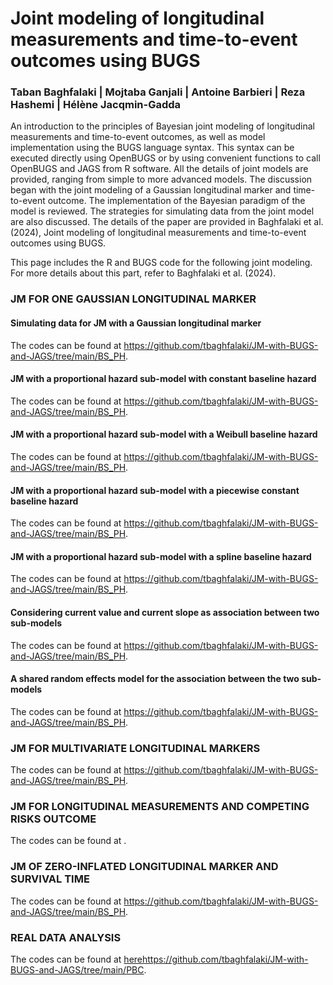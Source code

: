 # Joint modeling of longitudinal measurements and time-to-event outcomes using BUGS
### Taban Baghfalaki | Mojtaba Ganjali | Antoine Barbieri | Reza Hashemi | Hélène Jacqmin-Gadda
An introduction to the principles of Bayesian joint modeling of longitudinal measurements and time-to-event outcomes, as well as model implementation using the BUGS language syntax. This syntax can be executed directly using OpenBUGS or by using convenient functions to call OpenBUGS and JAGS from R software. All the details of joint models are provided, ranging from simple to more advanced models. The discussion began with the joint modeling of a Gaussian longitudinal marker and time-to-event outcome. The implementation of the Bayesian paradigm of the model is reviewed. The strategies for simulating data from the joint model are also discussed. The details of the paper are provided in Baghfalaki et al. (2024), Joint modeling of longitudinal measurements and time-to-event outcomes using BUGS. 

This page includes the R and BUGS code for the following joint modeling. For more details about this part, refer to Baghfalaki et al. (2024).

### JM FOR ONE GAUSSIAN LONGITUDINAL MARKER
#### Simulating data for JM with a Gaussian longitudinal marker 
 The codes can be found at https://github.com/tbaghfalaki/JM-with-BUGS-and-JAGS/tree/main/BS_PH.

#### JM with a proportional hazard sub-model with constant baseline hazard
 The codes can be found at https://github.com/tbaghfalaki/JM-with-BUGS-and-JAGS/tree/main/BS_PH.

#### JM with a proportional hazard sub-model with a Weibull baseline hazard
 The codes can be found at https://github.com/tbaghfalaki/JM-with-BUGS-and-JAGS/tree/main/BS_PH.

#### JM with a proportional hazard sub-model with a piecewise constant baseline hazard
 The codes can be found at https://github.com/tbaghfalaki/JM-with-BUGS-and-JAGS/tree/main/BS_PH.

#### JM with a proportional hazard sub-model with a spline baseline hazard
 The codes can be found at https://github.com/tbaghfalaki/JM-with-BUGS-and-JAGS/tree/main/BS_PH.

#### Considering current value and current slope as association between two sub-models
 The codes can be found at https://github.com/tbaghfalaki/JM-with-BUGS-and-JAGS/tree/main/BS_PH.

#### A shared random effects model for the association between the two sub-models
 The codes can be found at https://github.com/tbaghfalaki/JM-with-BUGS-and-JAGS/tree/main/BS_PH.


### JM FOR MULTIVARIATE LONGITUDINAL MARKERS
 The codes can be found at https://github.com/tbaghfalaki/JM-with-BUGS-and-JAGS/tree/main/BS_PH.

### JM FOR LONGITUDINAL MEASUREMENTS AND COMPETING RISKS OUTCOME
 The codes can be found at .

### JM OF ZERO-INFLATED LONGITUDINAL MARKER AND SURVIVAL TIME
 The codes can be found at https://github.com/tbaghfalaki/JM-with-BUGS-and-JAGS/tree/main/BS_PH.

### REAL DATA ANALYSIS
 The codes can be found at [here]()https://github.com/tbaghfalaki/JM-with-BUGS-and-JAGS/tree/main/PBC.


####
